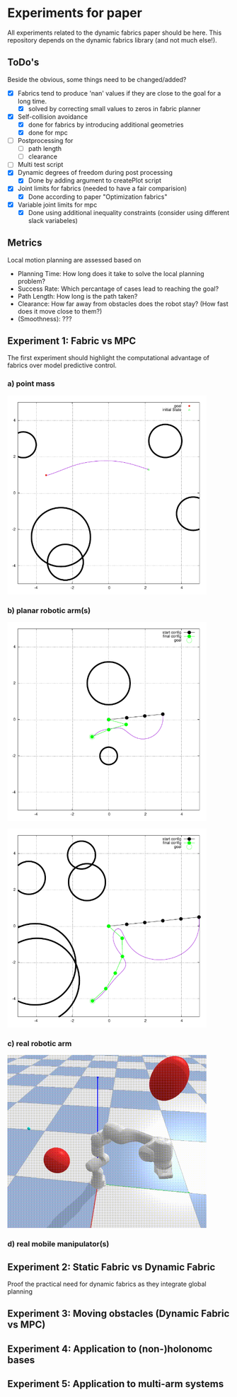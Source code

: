 # Experiments for paper

All experiments related to the dynamic fabrics paper should be here.
This repository depends on the dynamic fabrics library (and not much else!).

## ToDo's
Beside the obvious, some things need to be changed/added?
* [x] Fabrics tend to produce 'nan' values if they are close to the goal for a long time.
  - [x] solved by correcting small values to zeros in fabric planner
* [x] Self-collision avoidance
  - [x] done for fabrics by introducing additional geometries
  - [x] done for mpc
* [ ] Postprocessing for
  - [ ] path length
  - [ ] clearance
* [ ] Multi test script
* [x] Dynamic degrees of freedom during post processing
  - [x] Done by adding argument to createPlot script
* [x] Joint limits for fabrics (needed to have a fair comparision)
  - [x] Done according to paper "Optimization fabrics"
* [x] Variable joint limits for mpc
  - [x] Done using additional inequality constraints (consider using different slack
    variabeles)

## Metrics

Local motion planning are assessed based on
* Planning Time: How long does it take to solve the local planning problem?
* Success Rate: Which percantage of cases lead to reaching the goal?
* Path Length: How long is the path taken?
* Clearance: How far away from obstacles does the robot stay? (How fast does it move close
  to them?)
* (Smoothness): ???

## Experiment 1: Fabric vs MPC

The first experiment should highlight the computational advantage of fabrics over model
predictive control.

### a) point mass
<p align="left">
  <img src="./assets/1_comparison_mpc/pointMass/fabric_trajectory-1.png" width="450" title="hover text">
</p>

### b) planar robotic arm(s)
<p align="left">
  <img src="./assets/1_comparison_mpc/planarArm/fabric_trajectory-1.png" width="450" title="hover text">
</p>
<p align="left">
  <img src="./assets/1_comparison_mpc/planarArm/fabric_trajectory2-1.png" width="450" title="hover text">
</p>

### c) real robotic arm
<p align="left">
  <img src="./assets/1_comparison_mpc/simPanda/fabric_trajectory.gif" width="450" title="hover text">
</p>

### d) real mobile manipulator(s)


## Experiment 2: Static Fabric vs Dynamic Fabric

Proof the practical need for dynamic fabrics as they integrate global planning

## Experiment 3: Moving obstacles (Dynamic Fabric vs MPC)

## Experiment 4: Application to (non-)holonomc bases

## Experiment 5: Application to multi-arm systems
